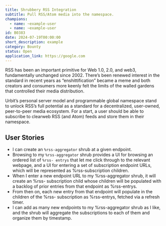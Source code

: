 ```yaml
---
title: Shrubbery RSS Integration
subtitle: Pull RSS/Atom media into the namespace.
champions:
  - name: ~example-user
  - name: ~example-user
id: B0383
date: 2024-07-19T00:00:00
short_description: example
category: Bounty
status: Open
application_link: https://google.com
---
```


RSS has been an important primitive for Web 1.0, 2.0, and web3, fundamentally unchanged since 2002. There’s been renewed interest in the standard in recent years as “enshittification” became a meme and both creators and consumers more keenly felt the limits of the walled gardens that controlled their media distribution.

Urbit’s personal server model and programmable global namespace stand to unlock RSS’s full potential as a standard for a decentralized, user-owned, peer-to-peer media ecosystem. For a start, a user should be able to subscribe to clearweb RSS (and Atom) feeds and store them in their namespace.

## User Stories

- I can create an `%rss-aggregator` shrub at a given endpoint.
- Browsing to my `%rss-aggregator` shrub provides a UI for browsing an ordered list of `%rss- entrys` that let me click through to the relevant webpage, and a UI for entering a set of subscription endpoint URLs, which will be represented as %rss-subscription children.
- When I enter a new endpoint URL to my %rss-aggregator shrub, it will create an %rss- subscription child whose children will be populated with a backlog of prior entries from that endpoint as %rss-entrys.
- From then on, each new entry from that endpoint will populate in the children of the %rss- subscription as %rss-entrys, fetched via a refresh timer.
- I can add as many new endpoints to my %rss-aggregator shrub as I like, and the shrub will aggregate the subscriptions to each of them and organize them by timestamp.